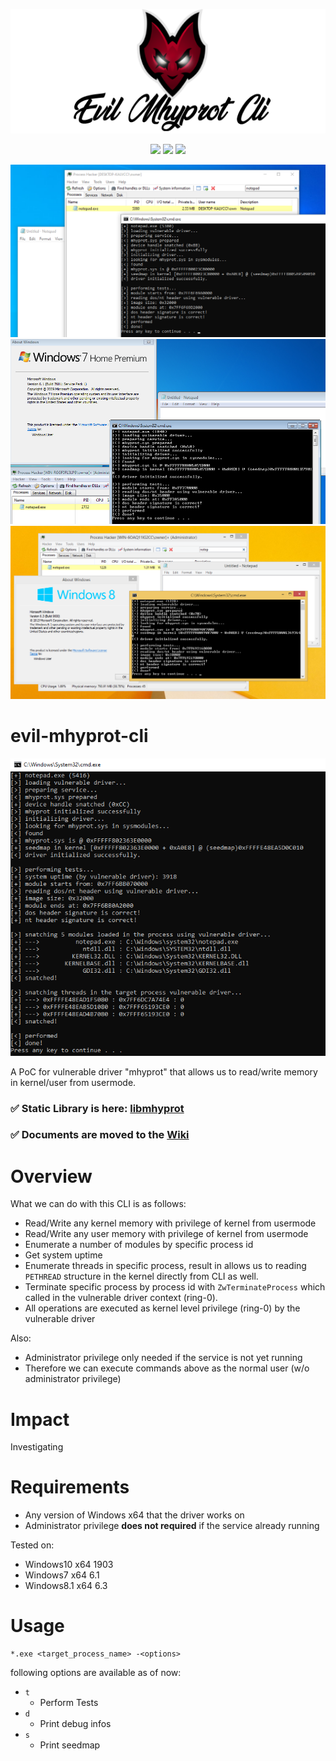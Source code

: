 <p align="center"><img src="images/logo_min.png"></p>
<p align="center">
  <img src="https://img.shields.io/github/license/kkent030315/evil-mhyprot-cli?style=for-the-badge">
  <img src="https://img.shields.io/github/last-commit/kkent030315/evil-mhyprot-cli?style=for-the-badge">
  <img src="https://img.shields.io/codefactor/grade/github/kkent030315/evil-mhyprot-cli?style=for-the-badge">
</p>

![IMAGE](images/image01.png)
![IMAGE](images/image04.png)
![IMAGE](images/image05.png)

# evil-mhyprot-cli

![IMAGE](images/image10.png)

A PoC for vulnerable driver "mhyprot" that allows us to read/write memory in kernel/user from usermode.

### ✅ Static Library is here: [libmhyprot](https://github.com/kkent030315/libmhyprot)
### ✅ Documents are moved to the [Wiki](https://github.com/kkent030315/evil-mhyprot-cli/wiki)

# Overview

What we can do with this CLI is as follows:

- Read/Write any kernel memory with privilege of kernel from usermode
- Read/Write any user memory with privilege of kernel from usermode
- Enumerate a number of modules by specific process id
- Get system uptime
- Enumerate threads in specific process, result in allows us to reading `PETHREAD` structure in the kernel directly from CLI as well.
- Terminate specific process by process id with `ZwTerminateProcess` which called in the vulnerable driver context (ring-0).
- All operations are executed as kernel level privilege (ring-0) by the vulnerable driver

Also:

- Administrator privilege only needed if the service is not yet running
- Therefore we can execute commands above as the normal user (w/o administrator privilege)

# Impact

Investigating

# Requirements

- Any version of Windows x64 that the driver works on
- Administrator privilege **does not required** if the service already running

Tested on:

- Windows10 x64 1903
- Windows7 x64 6.1
- Windows8.1 x64 6.3

# Usage

```
*.exe <target_process_name> -<options>
```

following options are available as of now:

- `t`
  - Perform Tests
- `d`
  - Print debug infos
- `s`
  - Print seedmap
